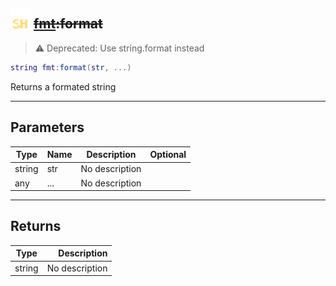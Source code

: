 ## <img src="../../.gitbook/assets/shared.png" width="32" height="32" /> ~~[fmt](../fmt/README.md):format~~

> ⚠ Deprecated: Use string.format instead

```lua
string fmt:format(str, ...)
```

Returns a formated string

-----------------
## Parameters

| Type   | Name | Description | Optional |
| ------ | ---- | ----------- | -------: |
| string | str | No description |  |
| any | ... | No description |  |

-----------------
## Returns

| Type   | Description |
| ------ | ----------: |
| string | No description |
